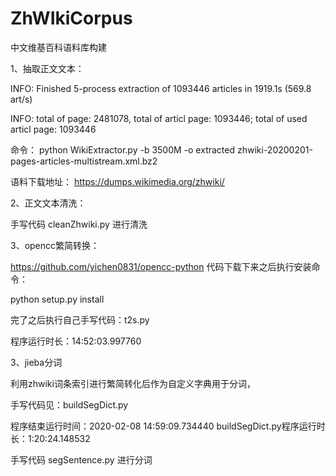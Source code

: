 # ZhWIkiCorpus
中文维基百科语料库构建


1、抽取正文文本：

INFO: Finished 5-process extraction of 1093446 articles in 1919.1s (569.8 art/s)

INFO: total of page: 2481078, total of articl page: 1093446; total of used articl page: 1093446

命令：
python WikiExtractor.py -b 3500M -o extracted zhwiki-20200201-pages-articles-multistream.xml.bz2

语料下载地址：
https://dumps.wikimedia.org/zhwiki/


2、正文文本清洗：

手写代码 cleanZhwiki.py 进行清洗


3、opencc繁简转换：

https://github.com/yichen0831/opencc-python 代码下载下来之后执行安装命令：

python setup.py install

完了之后执行自己手写代码：t2s.py

程序运行时长：14:52:03.997760


3、jieba分词

利用zhwiki词条索引进行繁简转化后作为自定义字典用于分词，

手写代码见：buildSegDict.py

程序结束运行时间：2020-02-08 14:59:09.734440
buildSegDict.py程序运行时长：1:20:24.148532

手写代码 segSentence.py 进行分词
